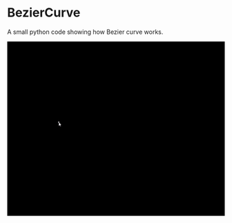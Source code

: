 # BezierCurve
A small python code showing how Bezier curve works.

![](https://github.com/LesageAdrien/BezierCurve/blob/main/BezierCurve.gif)
